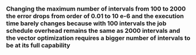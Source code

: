 ﻿###  Changing the maximum number of intervals from 100 to 2000 the error drops from order of 0.01 to 10 e-6 and the execution time barely changes because with 100 intervals the  job schedule overhead remains the same as 2000 intervals and the vector optimization requires a bigger number of intervals to be at its full capability
